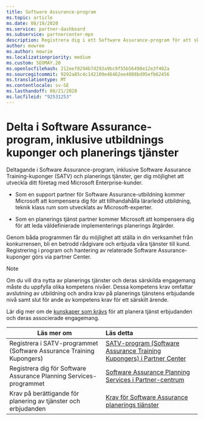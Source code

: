 ```yaml
---
title: Software Assurance-program
ms.topic: article
ms.date: 08/19/2020
ms.service: partner-dashboard
ms.subservice: partnercenter-mpn
description: Registrera dig i ett Software Assurance-program för att skapa verksamhet och bli kompenserad för att leverera utbildning och planera till företags kunder.
author: mowree
ms.author: mowrim
ms.localizationpriority: medium
ms.custom: SEOMAY.20
ms.openlocfilehash: 212eef8294b7d293a9bc9f55b56498e12e3f402a
ms.sourcegitcommit: 9292a85c4c142109e46462ee4088bd95efb62456
ms.translationtype: MT
ms.contentlocale: sv-SE
ms.lasthandoff: 08/21/2020
ms.locfileid: "92531253"
---
```

# <a name="participate-in-software-assurance-programs-including-training-vouchers-and-planning-services"></a>Delta i Software Assurance-program, inklusive utbildnings kuponger och planerings tjänster

Deltagande i Software Assurance-program, inklusive Software Assurance Training-kuponger (SATV) och planerings tjänster, ger dig möjlighet att utveckla ditt företag med Microsoft Enterprise-kunder. 

- Som en support partner för Software Assurance-utbildning kommer Microsoft att kompensera dig för att tillhandahålla lärarledd utbildning, teknik klass rum som utvecklats av Microsoft-experter. 

- Som en planerings tjänst partner kommer Microsoft att kompensera dig för att leda väldefinierade implementerings planerings åtgärder. 

Genom båda programmen får du möjlighet att ställa in din verksamhet från konkurrensen, bli en betrodd rådgivare och erbjuda våra tjänster till kund. Registrering i program och hantering av relaterade Software Assurance-kuponger görs via partner Center.

> [!NOTE]
> Om du vill dra nytta av planerings tjänster och deras särskilda engagemang måste du uppfylla olika kompetens nivåer. Dessa kompetens krav omfattar avslutning av utbildning och andra krav på planerings tjänstens erbjudande nivå samt slut för ande av kompetens krav för ett särskilt ärende.  
>
> Lär dig mer om de [kunskaper som krävs](software-assurance-dps-requirements.md) för att planera tjänst erbjudanden och deras associerade engagemang.


|**Läs mer om**   |**Läs detta**   |
|--------------------------|:------------------|
|Registrera i SATV-programmet (Software Assurance Training Kupongers)  | [SATV-program (Software Assurance Training Kupongers) i Partner Center](software-assurance-satv.md)|
|Registrera dig för Software Assurance Planning Services-programmet | [Software Assurance Planning Services i Partner-centrum](software-assurance-dps.md) |
|Krav på berättigande för planering av tjänster och erbjudanden  | [Krav för Software Assurance planerings tjänster](software-assurance-dps-requirements.md)  |